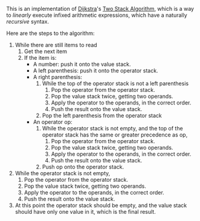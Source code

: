 This is an implementation of [Dijkstra](https://en.m.wikipedia.org/wiki/Edsger_W._Dijkstra)'s [Two Stack Algorithm](https://switzerb.github.io/imposter/algorithms/2021/01/12/dijkstra-two-stack.html), which is a way to *linearly* execute infixed arithmetic expressions, which have a naturally *recursive* syntax.

Here are the steps to the algorithm:

1. While there are still items to read
    1. Get the next item
    2. If the item is:
        - A number: push it onto the value stack.
        - A left parenthesis: push it onto the operator stack.
        - A right parenthesis:
            1. While the top of the operator stack is not a left parenthesis
                1. Pop the operator from the operator stack.
                2. Pop the value stack twice, getting two operands.
                3. Apply the operator to the operands, in the correct order.
                4. Push the result onto the value stack.
            2. Pop the left parenthesis from the operator stack
        - An operator op:
            1. While the operator stack is not empty, and the top of the operator stack has the same or greater precedence as op,
                1. Pop the operator from the operator stack.
                2. Pop the value stack twice, getting two operands.
                3. Apply the operator to the operands, in the correct order.
                4. Push the result onto the value stack.
            2. Push op onto the operator stack.
2. While the operator stack is not empty,
    1. Pop the operator from the operator stack.
    2. Pop the value stack twice, getting two operands.
    3. Apply the operator to the operands, in the correct order.
    4. Push the result onto the value stack.
3. At this point the operator stack should be empty, and the value stack should have only one value in it, which is the final result.
